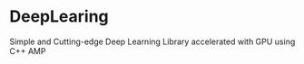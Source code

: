 DeepLearing
===========

Simple and Cutting-edge Deep Learning Library accelerated with GPU using C++ AMP
